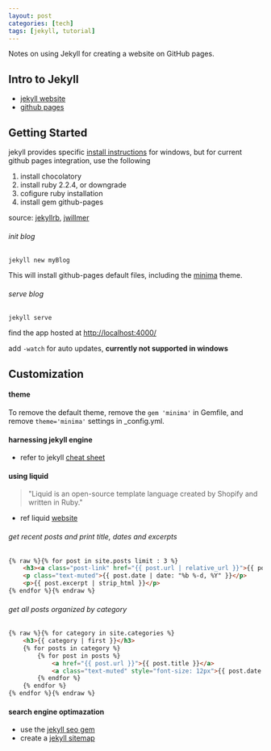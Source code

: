 ```yaml
---
layout: post  
categories: [tech]  
tags: [jekyll, tutorial]  
---
```


Notes on using Jekyll for creating a website on GitHub pages.  

<!--excerpt separator -->

## Intro to Jekyll

- [jekyll website](https://jekyllrb.com/)  
- [github pages](https://pages.github.com/)  

## Getting Started

jekyll provides specific [install instructions](http://jekyll.tips/jekyll-casts/install-jekyll-on-windows/) for windows, but for current github pages integration, use the following

1. install chocolatory  
2. install ruby 2.2.4, or downgrade  
3. cofigure ruby installation  
4. install gem github-pages  

source: [jekyllrb](https://jekyllrb.com/docs/windows/#installation),
[jwillmer](https://jwillmer.de/blog/tutorial/how-to-install-jekyll-and-pages-gem-on-windows-10-x46#install-github-gem)  

###### init blog  
```shell
jekyll new myBlog
```

This will install github-pages default files, including the [minima](https://github.com/jekyll/minima) theme.  

###### serve blog  
```shell
jekyll serve
```

find the app hosted at [http://localhost:4000/](http://127.0.0.1:4000)  

add `-watch` for auto updates, **currently not supported in windows**  

## Customization  

#### theme  

To remove the default theme, remove the `gem 'minima'` in Gemfile, and remove `theme='minima'` settings in _config.yml.  

#### harnessing jekyll engine  

- refer to jekyll [cheat sheet](http://jekyll.tips/jekyll-cheat-sheet/)  

#### using liquid  

> "Liquid is an open-source template language created by Shopify and written in Ruby."

- ref liquid [website](https://shopify.github.io/liquid/)  

###### get recent posts and print title, dates and excerpts  
```html
{% raw %}{% for post in site.posts limit : 3 %}
    <h3><a class="post-link" href="{{ post.url | relative_url }}">{{ post.title | escape }}</a></h3>
    <p class="text-muted">{{ post.date | date: "%b %-d, %Y" }}</p>
    <p>{{ post.excerpt | strip_html }}</p>
{% endfor %}{% endraw %}
```

###### get all posts organized by category  
```html
{% raw %}{% for category in site.categories %}
    <h3>{{ category | first }}</h3>
    {% for posts in category %}
        {% for post in posts %}
            <a href="{{ post.url }}">{{ post.title }}</a>
            <a class="text-muted" style="font-size: 12px">{{ post.date | date: "%b %-d, %Y" }}</a>
        {% endfor %}
    {% endfor %}
{% endfor %}{% endraw %}
```

#### search engine optimazation

- use the [jekyll seo gem](https://help.github.com/articles/search-engine-optimization-for-github-pages/)
- create a [jekyll sitemap](https://github.com/jekyll/jekyll-sitemap)